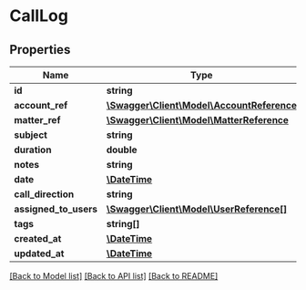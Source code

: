 # CallLog

## Properties
Name | Type | Description | Notes
------------ | ------------- | ------------- | -------------
**id** | **string** |  | [optional] 
**account_ref** | [**\Swagger\Client\Model\AccountReference**](AccountReference.md) |  | [optional] 
**matter_ref** | [**\Swagger\Client\Model\MatterReference**](MatterReference.md) |  | [optional] 
**subject** | **string** |  | 
**duration** | **double** |  | [optional] 
**notes** | **string** |  | [optional] 
**date** | [**\DateTime**](\DateTime.md) |  | [optional] 
**call_direction** | **string** |  | [optional] 
**assigned_to_users** | [**\Swagger\Client\Model\UserReference[]**](UserReference.md) |  | [optional] 
**tags** | **string[]** |  | [optional] 
**created_at** | [**\DateTime**](\DateTime.md) |  | [optional] 
**updated_at** | [**\DateTime**](\DateTime.md) |  | [optional] 

[[Back to Model list]](../README.md#documentation-for-models) [[Back to API list]](../README.md#documentation-for-api-endpoints) [[Back to README]](../README.md)


